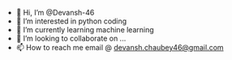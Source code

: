 - 👋 Hi, I’m @Devansh-46
- 👀 I’m interested in python coding
- 🌱 I’m currently learning machine learning
- 💞️ I’m looking to collaborate on ...
- 📫 How to reach me email @ devansh.chaubey46@gmail.com

<!---
Devansh-46/Devansh-46 is a ✨ special ✨ repository because its `README.md` (this file) appears on your GitHub profile.
You can click the Preview link to take a look at your changes.
--->
